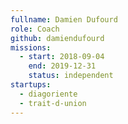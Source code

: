 ```yaml
---
fullname: Damien Dufourd
role: Coach
github: damiendufourd
missions:
  - start: 2018-09-04
    end: 2019-12-31
    status: independent
startups:
  - diagoriente
  - trait-d-union
---
```

